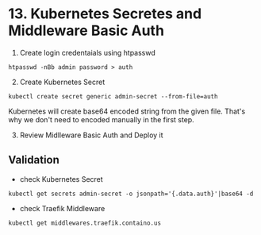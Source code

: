 # 13. Kubernetes Secretes and Middleware Basic Auth

 1. Create login credentaials using htpasswd

```
htpasswd -nBb admin password > auth
```

2.  Create Kubernetes Secret

```
kubectl create secret generic admin-secret --from-file=auth
```

Kubernetes will create base64 encoded string from the given file. That's why we don't need to encoded manually in the first step. 


3. Review Midlleware Basic Auth and Deploy it

## Validation

- check Kubernetes Secret

```
kubectl get secrets admin-secret -o jsonpath='{.data.auth}'|base64 -d 
```
- check Traefik Middleware

```
kubectl get middlewares.traefik.containo.us
```
